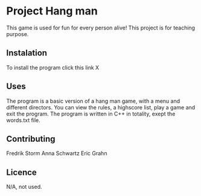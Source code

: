 # Project Hang man

This game is used for fun for every person alive! This project is for teaching purpose.

## Instalation
To install the program click this link X

## Uses
The program is a basic version of a hang man game, with a menu and different directors. You can view the rules, a highscore list, play a game and exit the program. 
The program is written in C++ in totality, exept the words.txt file. 

## Contributing
Fredrik Storm
Anna Schwartz 
Eric Grahn

## Licence
N/A, not used.

